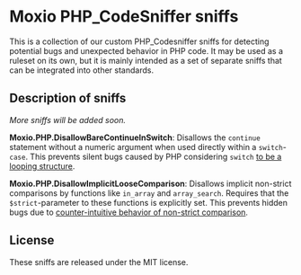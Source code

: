 Moxio PHP_CodeSniffer sniffs
=============================
This is a collection of our custom PHP_Codesniffer sniffs for detecting potential bugs 
and unexpected behavior in PHP code. It may be used as a ruleset on its own, but it is mainly
intended as a set of separate sniffs that can be integrated into other standards.

Description of sniffs
---------------------
_More sniffs will be added soon._

**Moxio.PHP.DisallowBareContinueInSwitch**: Disallows the `continue` statement without a numeric
argument when used directly within a `switch`-`case`. This prevents silent bugs caused by PHP 
considering `switch` [to be a looping structure](http://php.net/manual/en/control-structures.switch.php).

**Moxio.PHP.DisallowImplicitLooseComparison**: Disallows implicit non-strict comparisons by functions
like `in_array` and `array_search`. Requires that the `$strict`-parameter to these functions is
explicitly set. This prevents hidden bugs due to [counter-intuitive behavior of non-strict 
comparison](https://twitter.com/fabpot/status/460707769990266880).

License
-------
These sniffs are released under the MIT license.
